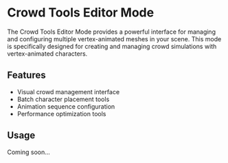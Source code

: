 # Crowd Tools Editor Mode

The Crowd Tools Editor Mode provides a powerful interface for managing and configuring multiple vertex-animated meshes in your scene. This mode is specifically designed for creating and managing crowd simulations with vertex-animated characters.

## Features
- Visual crowd management interface
- Batch character placement tools
- Animation sequence configuration
- Performance optimization tools

## Usage
Coming soon...
